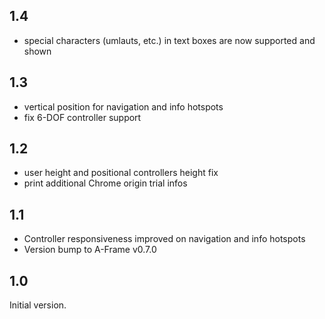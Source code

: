 ## 1.4

- special characters (umlauts, etc.) in text boxes are now supported and shown

## 1.3

- vertical position for navigation and info hotspots
- fix 6-DOF controller support

## 1.2

- user height and positional controllers height fix
- print additional Chrome origin trial infos

## 1.1

- Controller responsiveness improved on navigation and info hotspots
- Version bump to A-Frame v0.7.0

## 1.0

Initial version.


